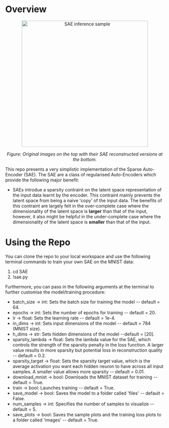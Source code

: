 # Overview
<div align="center">
    <img src="![plot](https://github.com/user-attachments/assets/367952a0-dbb4-4f39-a689-7e9d551770f7)" alt="SAE inference sample" width="400" height="400"/>
    <p><em>Figure: Original images on the top with their SAE reconstructed versions at the bottom.</em></p>
</div>

This repo presents a very simplistic implementation of the Sparse Auto-Encoder (SAE). The SAE are a class of regularised Auto-Encoders which provide the following major benefit:
* SAEs introdue a sparsity contraint on the latent space representation of the input data learnt by the encoder. This contraint mainly prevents the latent space from being a naive 'copy' of the input data. The benefits of this contraint are largely felt in the over-complete case where the dimensionality of the latent space is **larger** than that of the input, however, it also might be helpful in the under-complete case where the dimensionality of the latent space is **smaller** than that of the input.

# Using the Repo 
You can clone the repo to your local workspace and use the following terminal commands to train your own SAE on the MNIST data:
1. cd SAE
2. !sae.py

Furthermore, you can pass in the following arguments at the terminal to further customise the model/training procedure:
* batch_size -> int: Sets the batch size for training the model -- default = 64.
* epochs -> int: Sets the number of epochs for training -- default = 20.
* lr -> float: Sets the learning rate -- default = 1e-4.
* in_dims -> int: Sets input dimensions of the model -- default = 784 (MNIST size).
* h_dims -> str: Sets hidden dimensions of the model --default = \[20\].
* sparsity_lambda -> float: Sets the lambda value for the SAE, which controls the strength of the sparsity penalty in the loss function. A larger value results in more sparsity but potential loss in reconstruction quality -- default = 0.2.
* sparsity_target -> float: Sets the sparsity target value, which is the average activation you want each hidden neuron to have across all input samples. A smaller value allows more sparsity -- default = 0.01.
* download_mnist -> bool: Downloads the MNIST dataset for training -- default = True.
* train -> bool: Launches training -- default = True.
* save_model -> bool: Saves the model to a folder called 'files' -- default = False.
* num_samples -> int: Specifies the number of samples to visualize -- default = 5.
* save_plots -> bool: Saves the sample plots and the training loss plots to a folder called 'images' -- default = True.
